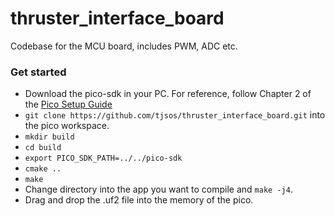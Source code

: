 # thruster_interface_board
Codebase for the MCU board, includes PWM, ADC etc.


### Get started
- Download the pico-sdk in your PC. For reference, follow Chapter 2 of the [Pico Setup Guide](https://datasheets.raspberrypi.com/pico/getting-started-with-pico.pdf)
- `git clone https://github.com/tjsos/thruster_interface_board.git` into the pico workspace.
- `mkdir build`
- `cd build`
- `export PICO_SDK_PATH=../../pico-sdk`
- `cmake ..`
- `make`
- Change directory into the app you want to compile and `make -j4`.
- Drag and drop the .uf2 file into the memory of the pico.
